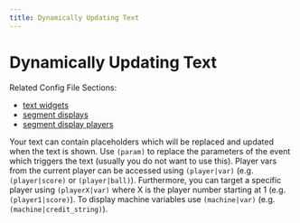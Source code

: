 ```yaml
---
title: Dynamically Updating Text
---
```


# Dynamically Updating Text

Related Config File Sections:

* [text widgets](index.md)
* [segment displays](../../../config/segment_displays.md)
* [segment display players](../../../config/segment_display_player.md)

Your text can contain placeholders which will be replaced and updated
when the text is shown. Use `(param)` to replace the parameters of the
event which triggers the text (usually you do not want to use this).
Player vars from the current player can be accessed using `(player|var)`
(e.g. `(player|score)` or `(player|ball)`). Furthermore, you can target
a specific player using `(playerX|var)` where X is the player number
starting at 1 (e.g. `(player1|score)`). To display machine variables use
`(machine|var)` (e.g. `(machine|credit_string)`).
